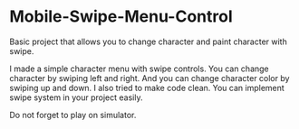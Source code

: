 # Mobile-Swipe-Menu-Control
Basic project that allows you to change character and paint character with swipe.

I made a simple character menu with swipe controls. You can change character by swiping left and right. And you can change character color by swiping up and down.
I also tried to make code clean. You can implement swipe system in your project easily.

Do not forget to play on simulator.
